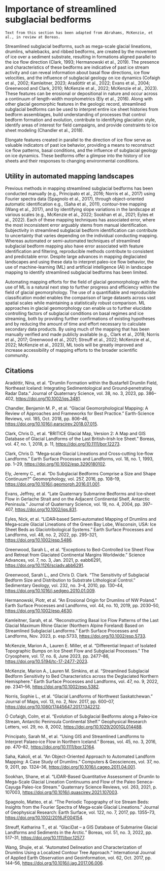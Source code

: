 # Importance of streamlined subglacial bedforms
```{note}
Text from this section has been adapted from Abrahams, McKenzie, et al., in review at Boreas. 
```
Streamlined subglacial bedforms, such as mega-scale glacial lineations, drumlins, whalebacks, and ribbed bedforms, are created by the movement of ice over a sediment substrate, resulting in formations aligned parallel to the ice flow direction (Clark, 1993; Hermanowski et al., 2019). The presence and characteristics of these bedforms are indicative of past ice stream activity and can reveal information about basal flow directions, ice flow velocities, and the influence of subglacial geology on ice dynamics (Cofaigh et al., 2002; Kamleitner, 2023; Aradóttir et al., 2022; Evans et al., 2004; Greenwood and Clark, 2010; McKenzie et al., 2022; McKenzie et al., 2023). These features can be erosional or depositional in nature and occur across a continuum of length-width morphometrics (Ely et al., 2016). Along with other glacial geomorphic features in the geologic record, streamlined subglacial bedforms can be used to interpret entire ice sheet histories from bedform assemblages, build understanding of processes that control bedform formation and evolution, contribute to identifying glaciation style, identify areas of interest for field campaigns, and provide constraints to ice sheet modeling (Chandler et al., 2018). 

Elongate features created in parallel to the direction of ice flow serve as valuable indicators of past ice behavior, providing a means to reconstruct ice flow patterns, basal conditions, and the influence of subglacial geology on ice dynamics. These bedforms offer a glimpse into the history of ice sheets and their responses to changing environmental conditions.

## Utility in automated mapping landscapes

Previous methods in mapping streamlined subglacial bedforms has been conducted manually (e.g., Principato et al., 2016; Norris et al., 2017) using Fourier spectra data (Spagnolo et al., 2017), through object-oriented automatic identification e.g., (Saha et al., 2011), contour-tree mapping (Wang et al., 2017), and by identifying slope variations in the landscape at various scales (e.g., McKenzie et al., 2022; Sookhan et al., 2021; Eyles et al., 2022). Each of these mapping techniques has associated error, where the most inconsistent error arguably stems from  manual identification. Subjectivity in streamlined subglacial bedform identification can contribute to uncertainty that varies depending on the individual conducting mapping. Whereas automated or semi-automated techniques of streamlined subglacial bedform mapping also have error associated with feature identification and filtering, reproducible methods contribute to consistent and predictable error. Despite large advances in mapping deglaciated landscapes and using these data to interpret paleo-ice flow behavior, the use of machine-learning (ML) and artificial intelligence (AI) in landscape mapping to identify streamlined subglacial bedforms has been limited.

Automating mapping efforts for the field of glacial geomorphology with the use of ML is a natural next step to further progress and efficiency within the field of glacial geomorphology. The use of a quantifiable and reproducible classification model enables the comparison of large datasets across vast spatial scales while maintaining a statistically robust comparison. ML approaches in glacial geomorphology can enable us to further elucidate controlling factors of subglacial conditions on basal regimes and ice streaming, both by providing further confirmations of existing hypotheses and by reducing the amount of time and effort necessary to calculate secondary data products. By using much of the mapping that has been manually verified and made publicly available (e.g., Clark et al., 2018; Norris et al., 2017; Greenwood et al., 2021; Streuff et al., 2022; McKenzie et al., 2022; McKenzie et al., 2023), ML tools will be greatly improved and increase accessibility of mapping efforts to the broader scientific community. 

## Citations
  Aradóttir, Nína, et al. “Drumlin Formation within the Bustarfell Drumlin Field, Northeast Iceland: Integrating Sedimentological and Ground‐penetrating Radar Data.” Journal of Quaternary Science, vol. 38, no. 3, 2023, pp. 386–402, https://doi.org/10.1002/jqs.3481.
  
  Chandler, Benjamin M. P., et al. “Glacial Geomorphological Mapping: A Review of Approaches and Frameworks for Best Practice.” Earth-Science Reviews, vol. 185, Oct. 2018, pp. 806–46, https://doi.org/10.1016/j.earscirev.2018.07.015.
  
  Clark, Chris D., et al. “BRITICE Glacial Map, Version 2: A Map and GIS Database of Glacial Landforms of the Last British–Irish Ice Sheet.” Boreas, vol. 47, no. 1, 2018, p. 11, https://doi.org/10.1111/bor.12273.
  
  Clark, Chris D. “Mega‐scale Glacial Lineations and Cross‐cutting Ice‐flow Landforms.” Earth Surface Processes and Landforms, vol. 18, no. 1, 1993, pp. 1–29, https://doi.org/10.1002/esp.3290180102.
  
  Ely, Jeremy C., et al. “Do Subglacial Bedforms Comprise a Size and Shape Continuum?” Geomorphology, vol. 257, 2016, pp. 108–19, https://doi.org/10.1016/j.geomorph.2016.01.001.
  
  Evans, Jeffrey, et al. “Late Quaternary Submarine Bedforms and Ice‐sheet Flow in Gerlache Strait and on the Adjacent Continental Shelf, Antarctic Peninsula.” Journal of Quaternary Science, vol. 19, no. 4, 2004, pp. 397–407, https://doi.org/10.1002/jqs.831.
  
  Eyles, Nick, et al. “LiDAR‐based Semi‐automated Mapping of Drumlins and Mega‐scale Glacial Lineations of the Green Bay Lobe, Wisconsin, USA: Ice Sheet Beds as Glaciotribological Systems.” Earth Surface Processes and Landforms, vol. 48, no. 2, 2022, pp. 295–321, https://doi.org/10.1002/esp.5486.
  
  Greenwood, Sarah L., et al. “Exceptions to Bed-Controlled Ice Sheet Flow and Retreat from Glaciated Continental Margins Worldwide.” Science Advances, vol. 7, no. 3, Jan. 2021, p. eabb6291, https://doi.org/10.1126/sciadv.abb6291.
  
  Greenwood, Sarah L., and Chris D. Clark. “The Sensitivity of Subglacial Bedform Size and Distribution to Substrate Lithological Control.” Sedimentary Geology, vol. 232, no. 3–4, 2010, pp. 130–44, https://doi.org/10.1016/j.sedgeo.2010.01.009.
  
  Hermanowski, Piotr, et al. “An Erosional Origin for Drumlins of NW Poland.” Earth Surface Processes and Landforms, vol. 44, no. 10, 2019, pp. 2030–50, https://doi.org/10.1002/esp.4630.
  
  Kamleitner, Sarah, et al. “Reconstructing Basal Ice Flow Patterns of the Last Glacial Maximum Rhine Glacier (Northern Alpine Foreland) Based on Streamlined Subglacial Landforms.” Earth Surface Processes and Landforms, Nov. 2023, p. esp.5733, https://doi.org/10.1002/esp.5733.
  
  McKenzie, Marion A., Lauren E. Miller, et al. “Differential Impact of Isolated Topographic Bumps on Ice Sheet Flow and Subglacial Processes.” The Cryosphere, vol. 17, no. 6, June 2023, pp. 2477–86, https://doi.org/10.5194/tc-17-2477-2023.
  
  McKenzie, Marion A., Lauren M. Simkins, et al. “Streamlined Subglacial Bedform Sensitivity to Bed Characteristics across the Deglaciated Northern Hemisphere.” Earth Surface Processes and Landforms, vol. 47, no. 9, 2022, pp. 2341–56, https://doi.org/10.1002/esp.5382.
  
  Norris, Sophie L., et al. “Glacial Landforms of Northwest Saskatchewan.” Journal of Maps, vol. 13, no. 2, Nov. 2017, pp. 600–07, https://doi.org/10.1080/17445647.2017.1342212.
  
  Ó Cofaigh, Colm, et al. “Evolution of Subglacial Bedforms along a Paleo‐ice Stream, Antarctic Peninsula Continental Shelf.” Geophysical Research Letters, vol. 29, no. 8, 2002, https://doi.org/10.1029/2001GL014488.
  
  Principato, Sarah M., et al. “Using GIS and Streamlined Landforms to Interpret Palaeo‐ice Flow in Northern Iceland.” Boreas, vol. 45, no. 3, 2016, pp. 470–82, https://doi.org/10.1111/bor.12164.
  
  Saha, Kakoli, et al. “An Object-Oriented Approach to Automated Landform Mapping: A Case Study of Drumlins.” Computers & Geosciences, vol. 37, no. 9, 2011, pp. 1324–36, https://doi.org/10.1016/j.cageo.2011.04.001.
  
  Sookhan, Shane, et al. “LiDAR-Based Quantitative Assessment of Drumlin to Mega-Scale Glacial Lineation Continuums and Flow of the Paleo Seneca-Cayuga Paleo-Ice Stream.” Quaternary Science Reviews, vol. 263, 2021, p. 107003, https://doi.org/10.1016/j.quascirev.2021.107003.
  
  Spagnolo, Matteo, et al. “The Periodic Topography of Ice Stream Beds: Insights from the Fourier Spectra of Mega‐scale Glacial Lineations.” Journal of Geophysical Research: Earth Surface, vol. 122, no. 7, 2017, pp. 1355–73, https://doi.org/10.1002/2016JF004154.
  
  Streuff, Katharina T., et al. “GlaciDat – a GIS Database of Submarine Glacial Landforms and Sediments in the Arctic.” Boreas, vol. 51, no. 3, 2022, pp. 517–31, https://doi.org/10.1111/bor.12577.
  
  Wang, Shujie, et al. “Automated Delineation and Characterization of Drumlins Using a Localized Contour Tree Approach.” International Journal of Applied Earth Observation and Geoinformation, vol. 62, Oct. 2017, pp. 144–56, https://doi.org/10.1016/j.jag.2017.06.006.




